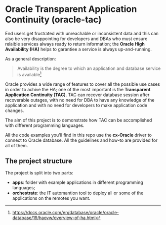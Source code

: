 # Oracle Transparent Application Continuity (oracle-tac)

End users get frustrated with unreachable or inconsistent data and this
can also be very disappointing for developers and DBAs who must ensure
relaible services always ready to return information; the **Oracle High
Availability (HA)** helps to garantiee a service is always up-and-running.

As a general description:

> Availability is the degree to which an application and database service is
> available[^1]

Oracle provides a wide range of features to cover all the possible use cases in
order to achive the HA; one of the most important is the **Transparent
Application Continuity (TAC)**. TAC can recover database session after
recoverable outages, with no need for DBA to have any knowledge of the
application and with no need for developers to make application code changes.

The aim of this project is to demonstrate how TAC can be accomplished with
different programming languages.

All the code examples you'll find in this repo use the **cx-Oracle** driver to
connect to Oracle database. All the guidelines and how-to are provided for all
of them.


## The project structure

The project is split into two parts:

 - **apps**: folder with example applications in different programming
   languages;
 - **orchestrate**: the IT automantion tool to deploy all or some of the
   applications on the remotes you want.


[^1]: https://docs.oracle.com/en/database/oracle/oracle-database/19/haovw/overview-of-ha.html
